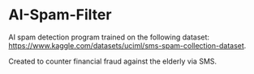 # AI-Spam-Filter
AI spam detection program trained on the following dataset: https://www.kaggle.com/datasets/uciml/sms-spam-collection-dataset.

Created to counter financial fraud against the elderly via SMS.
